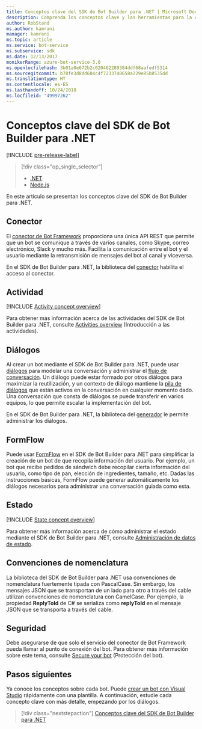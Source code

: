 ```yaml
---
title: Conceptos clave del SDK de Bot Builder para .NET | Microsoft Docs
description: Comprenda los conceptos clave y las herramientas para la compilación e implementación de los bots de conversación disponibles en el SDK de Bot Builder para .NET.
author: RobStand
ms.author: kamrani
manager: kamrani
ms.topic: article
ms.service: bot-service
ms.subservice: sdk
ms.date: 12/13/2017
monikerRange: azure-bot-service-3.0
ms.openlocfilehash: 3b01a0e672b2c020462289384ddf68aafedf5314
ms.sourcegitcommit: b78fe3d8dd604c4f7233740658a229e85b8535dd
ms.translationtype: HT
ms.contentlocale: es-ES
ms.lasthandoff: 10/24/2018
ms.locfileid: "49997262"
---
```

# <a name="key-concepts-in-the-bot-builder-sdk-for-net"></a>Conceptos clave del SDK de Bot Builder para .NET

[!INCLUDE [pre-release-label](../includes/pre-release-label-v3.md)]

> [!div class="op_single_selector"]
> - [.NET](../dotnet/bot-builder-dotnet-concepts.md)
> - [Node.js](../nodejs/bot-builder-nodejs-concepts.md)

En este artículo se presentan los conceptos clave del SDK de Bot Builder para .NET.

## <a name="connector"></a>Conector

El [conector de Bot Framework](bot-builder-dotnet-connector.md) proporciona una única API REST que permite que un bot se comunique a través de varios canales, como Skype, correo electrónico, Slack y mucho más. Facilita la comunicación entre el bot y el usuario mediante la retransmisión de mensajes del bot al canal y viceversa. 

En el SDK de Bot Builder para .NET, la biblioteca del [conector][connectorLibrary] habilita el acceso al conector. 

## <a name="activity"></a>Actividad

[!INCLUDE [Activity concept overview](../includes/snippet-dotnet-concept-activity.md)]

Para obtener más información acerca de las actividades del SDK de Bot Builder para .NET, consulte [Activities overview](bot-builder-dotnet-activities.md) (Introducción a las actividades).

## <a name="dialog"></a>Diálogos

Al crear un bot mediante el SDK de Bot Builder para .NET, puede usar [diálogos](bot-builder-dotnet-dialogs.md) para modelar una conversación y administrar el [flujo de conversación](../bot-service-design-conversation-flow.md#dialog-stack). Un diálogo puede estar formado por otros diálogos para maximizar la reutilización, y un contexto de diálogo mantiene la [pila de diálogos](../bot-service-design-conversation-flow.md) que están activos en la conversación en cualquier momento dado. Una conversación que consta de diálogos se puede transferir en varios equipos, lo que permite escalar la implementación del bot. 

En el SDK de Bot Builder para .NET, la biblioteca del [generador][builderLibrary] le permite administrar los diálogos.

## <a name="formflow"></a>FormFlow

Puede usar [FormFlow](bot-builder-dotnet-formflow.md) en el SDK de Bot Builder para .NET para simplificar la creación de un bot de que recopila información del usuario. Por ejemplo, un bot que recibe pedidos de sándwich debe recopilar cierta información del usuario, como tipo de pan, elección de ingredientes, tamaño, etc. Dadas las instrucciones básicas, FormFlow puede generar automáticamente los diálogos necesarios para administrar una conversación guiada como esta.

## <a name="state"></a>Estado

[!INCLUDE [State concept overview](../includes/snippet-dotnet-concept-state.md)]

Para obtener más información acerca de cómo administrar el estado mediante el SDK de Bot Builder para .NET, consulte [Administración de datos de estado](bot-builder-dotnet-state.md).

## <a name="naming-conventions"></a>Convenciones de nomenclatura

La biblioteca del SDK de Bot Builder para .NET usa convenciones de nomenclatura fuertemente tipada con PascalCase. Sin embargo, los mensajes JSON que se transportan de un lado para otro a través del cable utilizan convenciones de nomenclatura con CamelCase. Por ejemplo, la propiedad **ReplyToId** de C# se serializa como **replyToId** en el mensaje JSON que se transporta a través del cable.

## <a name="security"></a>Seguridad

Debe asegurarse de que solo el servicio del conector de Bot Framework pueda llamar al punto de conexión del bot. Para obtener más información sobre este tema, consulte [Secure your bot](bot-builder-dotnet-security.md) (Protección del bot).

## <a name="next-steps"></a>Pasos siguientes

Ya conoce los conceptos sobre cada bot. Puede [crear un bot con Visual Studio](bot-builder-dotnet-quickstart.md) rápidamente con una plantilla. A continuación, estudie cada concepto clave con más detalle, empezando por los diálogos.

> [!div class="nextstepaction"]
> [Conceptos clave del SDK de Bot Builder para .NET](bot-builder-dotnet-dialogs.md)

[connectorLibrary]: /dotnet/api/microsoft.bot.connector

[builderLibrary]: /dotnet/api/microsoft.bot.builder.dialogs
